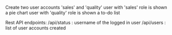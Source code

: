 Create two user accounts 'sales' and 'quality'
	user with 'sales' role is shown a pie chart
	user with 'quality' role is shown a to-do list

Rest API endpoints:
	/api/status : 	username of the logged in user
	/api/users 	:	list of user accounts created





